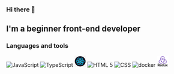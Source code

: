 ### Hi there 👋

## I'm a beginner front-end developer

### Languages and tools
<img src="https://upload.wikimedia.org/wikipedia/commons/3/3b/Javascript_Logo.png" width=30 height=30 alt="JavaScript"/> <img src="https://upload.wikimedia.org/wikipedia/commons/thumb/4/4c/Typescript_logo_2020.svg/1024px-Typescript_logo_2020.svg.png" width=30 height=30 alt="TypeScript"/>
 <img src="assets/react-logo.png" width=30 height=30 alt="React"/> <img src="https://upload.wikimedia.org/wikipedia/commons/6/61/HTML5_logo_and_wordmark.svg" width=30 height=30 alt="HTML 5"/> <img src="https://upload.wikimedia.org/wikipedia/commons/3/3d/CSS.3.svg" width=30 height=30 alt="CSS"/>
 <img src="https://www.docker.com/sites/default/files/d8/2019-07/Moby-logo.png" width=40 height=30 alt="docker"/> <img src="assets/redux-logo.png" width=30 height=30 alt="docker"/>

<!--
**PyotrGrogorchenko/PyotrGrogorchenko** is a ✨ _special_ ✨ repository because its `README.md` (this file) appears on your GitHub profile.

Here are some ideas to get you started:

- 🔭 I’m currently working on ...
- 🌱 I’m currently learning ...
- 👯 I’m looking to collaborate on ...
- 🤔 I’m looking for help with ...
- 💬 Ask me about ...
- 📫 How to reach me: ...
- 😄 Pronouns: ...
- ⚡ Fun fact: ...
-->
